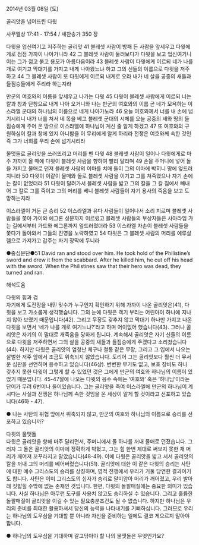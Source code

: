 2014년 03월 08일 (토)

골리앗을 넘어뜨린 다윗



사무엘상 17:41 - 17:54 / 새찬송가 350 장


다윗을 업신여기고 저주하는 골리앗
41 블레셋 사람이 방패 든 사람을 앞세우고 다윗에게로 점점 가까이 나아가니라 42 그 블레셋 사람이 둘러보다가 다윗을 보고 업신여기니 이는 그가 젊고 붉고 용모가 아름다움이라 43 블레셋 사람이 다윗에게 이르되 네가 나를 개로 여기고 막대기를 가지고 내게 나아왔느냐 하고 그의 신들의 이름으로 다윗을 저주하고 44 그 블레셋 사람이 또 다윗에게 이르되 내게로 오라 내가 네 살을 공중의 새들과 들짐승들에게 주리라 하는지라

만군의 여호와의 이름을 앞세우고 나가는 다윗
45 다윗이 블레셋 사람에게 이르되 너는 칼과 창과 단창으로 내게 나아 오거니와 나는 만군의 여호와의 이름 곧 네가 모욕하는 이스라엘 군대의 하나님의 이름으로 네게 나아가노라 46 오늘 여호와께서 너를 내 손에 넘기시리니 내가 너를 쳐서 네 목을 베고 블레셋 군대의 시체를 오늘 공중의 새와 땅의 들짐승에게 주어 온 땅으로 이스라엘에 하나님이 계신 줄 알게 하겠고 47 또 여호와의 구원하심이 칼과 창에 있지 아니함을 이 무리에게 알게 하리라 전쟁은 여호와께 속한 것인즉 그가 너희를 우리 손에 넘기시리라

물맷돌로 골리앗을 쓰러뜨리고 머리를 벤 다윗
48 블레셋 사람이 일어나 다윗에게로 마주 가까이 올 때에 다윗이 블레셋 사람을 향하여 빨리 달리며 49 손을 주머니에 넣어 돌을 가지고 물매로 던져 블레셋 사람의 이마를 치매 돌이 그의 이마에 박히니 땅에 엎드러지니라 50 다윗이 이같이 물매와 돌로 블레셋 사람을 이기고 그를 쳐죽였으나 자기 손에는 칼이 없었더라 51 다윗이 달려가서 블레셋 사람을 밟고 그의 칼을 그 칼 집에서 빼내어 그 칼로 그를 죽이고 그의 머리를 베니 블레셋 사람들이 자기 용사의 죽음을 보고 도망하는지라

이스라엘이 거둔 큰 승리
52 이스라엘과 유다 사람들이 일어나서 소리 지르며 블레셋 사람들을 쫓아 가이와 에그론 성문까지 이르렀고 블레셋 사람들의 부상자들은 사아라임 가는 길에서부터 가드와 에그론까지 엎드러졌더라 53 이스라엘 자손이 블레셋 사람들을 쫓다가 돌아와서 그들의 진영을 노략하였고 54 다윗은 그 블레셋 사람의 머리를 예루살렘으로 가져가고 갑주는 자기 장막에 두니라



●중심문단●51 David ran and stood over him. He took hold of the Philistine’s sword and drew it from the scabbard. After he killed him, he cut off his head with the sword. When the Philistines saw that their hero was dead, they turned and ran.

해석도움





다윗의 힘과 검  
자기에게 도전장을 내민 맞수가 누구인지 확인하기 위해 가까이 나온 골리앗은(41), 다윗을 보고 가소롭게 생각했습니다. 그의 눈에 다윗은 객기 부리는 어린아이 하나에 지나지 않아 보였기 때문입니다(42). 그리고 무장도 갖추지 않고 막대기 하나만 가지고 나온 다윗을 보면서 ‘네가 나를 개로 여기느냐?’라고 하며 어이없어 했습니다(43). 그러나 골리앗은 자기의 이 말대로 개죽음을 당하게 됩니다. 계속해서 골리앗은 자기 신들의 이름으로 다윗을 저주하면서 그의 살을 공중의 새들과 들짐승에게 주겠다고 소리쳤습니다(44). 하지만 다윗은 골리앗의 엄청난 체구나 철통 같은 무장, 그리고 그 입에서 나오는 살벌한 저주 앞에서 조금도 위축되지 않았습니다. 도리어 그는 골리앗보다 훨씬 더 무서운 심판을 선언하며 응수하고 있습니다(46상). 변변한 무기도 없고, 보호 장비도 하나 갖추지 못한 다윗이 그렇게 할 수 있었던 것은 그에게 만군의 여호와 하나님의 이름이 있었기 때문입니다. 45-47절에 나오는 다윗의 응수 속에는 ‘여호와’ 혹은 ‘하나님’이라는 단어가 무려 6번이나 들어있습니다. 그는 골리앗을 죽여 이스라엘에 만군의 하나님이 계시다는 사실과 전쟁은 하나님께 속한 것임을 온 세상이 알게 할 것이라고 선포하고 있습니다(46하 - 47).   

● 나는 사탄의 위협 앞에서 위축되지 않고, 만군의 여호와 하나님의 이름으로 승리를 선포하고 있습니까? 

다윗의 물맷돌  
다윗은 골리앗을 향해 마주 달리면서, 주머니에서 돌 하나를 꺼내 물매로 던졌습니다. 그러자 그 돌은 골리앗의 이마에 정확하게 박혔고, 그는 힘 한번 제대로 써보지 못한 채 머리가 깨어져 꼬꾸라지고 말았습니다(48-49). 이에 다윗은 골리앗을 밟고 서서 골리앗의 칼을 꺼내 그의 머리를 베어버렸습니다(51). 골리앗에 대한 이 같은 다윗의 승리는 사탄에 대한 예수 그리스도의 승리를 상징하며, 영적 전쟁에서 우리가 거둘 당연한 결과이기도 합니다. 사탄은 이미 그리스도의 십자가 승리로 말미암아 머리가 깨어졌고, 우리 발아래 짓밟힐 수밖에 없는 존재인 것입니다. 한편, 다윗의 돌팔매질에는 중요한 의미가 있습니다. 사실 하나님은 아무런 도구를 사용치 않고도 승리하실 수 있습니다. 그리고 훌륭한 돌팔매질이 골리앗을 이길 수 있는 필요충분조건도 될 수 없습니다. 하지만 하나님은 우리의 준비를 최대한 활용하셔서 당신의 능력을 나타내기를 기뻐하십니다. 그러므로 우리는 하나님의 도우심을 기대할 뿐 아니라 자신을 준비하는 일에도 결코 게으르지 말아야 합니다. 

● 하나님의 도우심을 기대하며 갈고닦아야 할 나의 물맷돌은 무엇인가요?